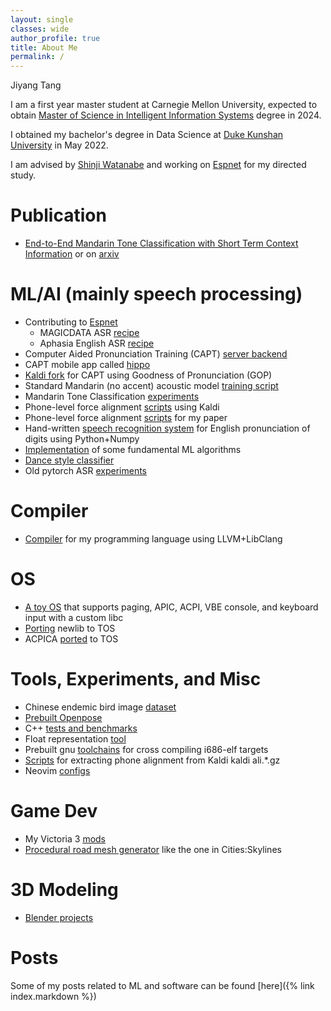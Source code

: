 ```yaml
---
layout: single
classes: wide
author_profile: true
title: About Me
permalink: /
---
```


Jiyang Tang

I am a first year master student at Carnegie Mellon University, expected to obtain [Master of Science in Intelligent
Information Systems](https://miis.cs.cmu.edu/) degree in 2024.

I obtained my bachelor's degree in Data Science at [Duke Kunshan University](https://dukekunshan.edu.cn/en/about) in
May 2022.

I am advised by [Shinji Watanabe](https://sites.google.com/view/shinjiwatanabe) and working
on [Espnet](https://github.com/espnet/espnet) for my directed study.

# Publication

- [End-to-End Mandarin Tone Classification with Short Term Context Information](https://ieeexplore.ieee.org/document/9689521)
  or on [arxiv](https://arxiv.org/abs/2104.05657)

# ML/AI (mainly speech processing)

- Contributing to [Espnet](https://github.com/espnet/espnet)
    - MAGICDATA ASR [recipe](https://github.com/espnet/espnet/tree/master/egs2/magicdata/asr1)
    - Aphasia English ASR [recipe](https://github.com/espnet/espnet/tree/master/egs2/aphasiabank/asr1)
- Computer Aided Pronunciation Training (CAPT) [server backend](https://github.com/tjysdsg/capt-public)
- CAPT mobile app called [hippo](https://github.com/tjysdsg/hippo)
- [Kaldi fork](https://github.com/tjysdsg/kaldi) for CAPT using Goodness of Pronunciation (GOP)
- Standard Mandarin (no accent) acoustic model [training script](https://github.com/tjysdsg/std-mandarin-kaldi)
- Mandarin Tone Classification [experiments](https://github.com/tjysdsg/tone_classifier)
- Phone-level force alignment [scripts](https://github.com/tjysdsg/kaldi-align-to-phones) using Kaldi
- Phone-level force alignment [scripts](https://github.com/tjysdsg/aidatatang_force_align) for my paper
- Hand-written [speech recognition system](https://github.com/tjysdsg/speech-recognition) for English pronunciation of
  digits using Python+Numpy
- [Implementation](https://github.com/tjysdsg/ml) of some fundamental ML algorithms
- [Dance style classifier](https://github.com/tjysdsg/dance-classifier)
- Old pytorch ASR [experiments](https://github.com/tjysdsg/pytorch-projects)

# Compiler

- [Compiler](https://github.com/tjysdsg/tan) for my programming language using LLVM+LibClang

# OS

- [A toy OS](https://github.com/tjysdsg/tos) that supports paging, APIC, ACPI, VBE console, and keyboard input with a
  custom libc
- [Porting](https://github.com/tjysdsg/newlib) newlib to TOS
- ACPICA [ported](https://github.com/tjysdsg/acpica) to TOS

# Tools, Experiments, and Misc

- Chinese endemic bird image [dataset](https://github.com/tjysdsg/birds)
- [Prebuilt Openpose](https://github.com/tjysdsg/openpose-built)
- C++ [tests and benchmarks](https://github.com/tjysdsg/test-bench)
- Float representation [tool](https://github.com/tjysdsg/float_repr)
- Prebuilt gnu [toolchains](https://github.com/tjysdsg/cross-gnu) for cross compiling i686-elf targets
- [Scripts](https://github.com/tjysdsg/ali_to_phone) for extracting phone alignment from Kaldi kaldi ali.*.gz
- Neovim [configs](https://github.com/tjysdsg/nvim)

# Game Dev

- My Victoria 3 [mods](https://github.com/tjysdsg/tjy_vic3_fix)
- [Procedural road mesh generator](https://github.com/tjysdsg/dynamic_road_gen) like the one in Cities:Skylines

# 3D Modeling

- [Blender projects](https://github.com/tjysdsg/blender-projects)

# Posts

Some of my posts related to ML and software can be found [here]({% link index.markdown %})
